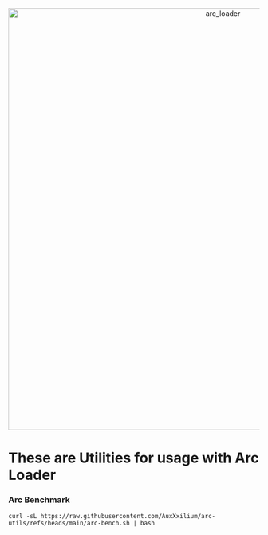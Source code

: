 <center><img width="845" alt="arc_loader" src="https://github.com/AuxXxilium/AuxXxilium/assets/67025065/ef975a36-9f3e-4cfb-813c-402db69611e7"></center>

# These are Utilities for usage with Arc Loader

### Arc Benchmark
```
curl -sL https://raw.githubusercontent.com/AuxXxilium/arc-utils/refs/heads/main/arc-bench.sh | bash
```
